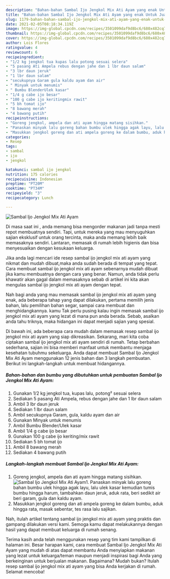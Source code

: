 ```yaml
---
description: "Bahan-bahan Sambal Ijo Jengkol Mix Ati Ayam yang enak Untuk Jualan"
title: "Bahan-bahan Sambal Ijo Jengkol Mix Ati Ayam yang enak Untuk Jualan"
slug: 1179-bahan-bahan-sambal-ijo-jengkol-mix-ati-ayam-yang-enak-untuk-jualan
date: 2021-02-05T08:18:34.119Z
image: https://img-global.cpcdn.com/recipes/3501099daf9d8bc6/680x482cq70/sambal-ijo-jengkol-mix-ati-ayam-foto-resep-utama.jpg
thumbnail: https://img-global.cpcdn.com/recipes/3501099daf9d8bc6/680x482cq70/sambal-ijo-jengkol-mix-ati-ayam-foto-resep-utama.jpg
cover: https://img-global.cpcdn.com/recipes/3501099daf9d8bc6/680x482cq70/sambal-ijo-jengkol-mix-ati-ayam-foto-resep-utama.jpg
author: Lois Flores
ratingvalue: 4
reviewcount: 6
recipeingredient:
- "1/2 kg jengkol tua kupas lalu potong sesuai selera"
- "5 pasang Ati Ampela rebus dengan jahe dan 1 lbr daun salam"
- "3 lbr daun jeruk"
- "1 lbr daun salam"
- "secukupnya Garam gula kaldu ayam dan air"
- " Minyak untuk menumis"
- " Bumbu BlenderUlek kasar"
- "1/4 g cabe ijo besar"
- "100 g cabe ijo keritingmix rawit"
- "5 bh tomat ijo"
- "8 bawang merah"
- "4 bawang putih"
recipeinstructions:
- "Goreng jengkol, ampela dan ati ayam hingga matang sisihkan."
- "Panaskan minyak lalu goreng bahan bumbu ulek hingga agak layu, lalu ulek kasar kemudian tumis bumbu hingga harum, tambahkan daun jeruk, aduk rata, beri sedikit air beri garam, gula dan kaldu ayam."
- "Masukkan jengkol goreng dan ati ampela goreng ke dalam bumbu, aduk hingga rata, masak sebentar, tes rasa lalu sajikan."
categories:
- Resep
tags:
- sambal
- ijo
- jengkol

katakunci: sambal ijo jengkol 
nutrition: 175 calories
recipecuisine: Indonesian
preptime: "PT20M"
cooktime: "PT34M"
recipeyield: "3"
recipecategory: Lunch

---
```



![Sambal Ijo Jengkol Mix Ati Ayam](https://img-global.cpcdn.com/recipes/3501099daf9d8bc6/680x482cq70/sambal-ijo-jengkol-mix-ati-ayam-foto-resep-utama.jpg)

Di masa  saat ini , anda memang bisa mengorder makanan jadi tanpa mesti repot membuatnya sendiri. Tapi, untuk mereka yang mau menyuguhkan sajian eksklusif untuk orang tercinta, maka anda memang lebih baik memasaknya sendiri. Lantaran, memasak di rumah lebih higienis dan bisa menyesuaikan dengan kesukaan keluarga.

Jika anda lagi mencari ide resep sambal ijo jengkol mix ati ayam yang nikmat dan mudah dibuat,maka anda sudah berada di tempat yang tepat. Cara membuat sambal ijo jengkol mix ati ayam  sebenarnya mudah dibuat jika kamu membuatnya dengan cara yang benar. Namun, anda tidak perlu khawatir akan gagal dalam memasaknya 
sebab di artikel ini kita akan mengulas sambal ijo jengkol mix ati ayam dengan tepat.  



Nah bagi anda yang mau memasak sambal ijo jengkol mix ati ayam yang enak, ada beberapa tahap yang dapat dilakukan, pertama memilih jenis bahan, lalu pemilihan bahan segar, sampai cara membuat dan menghidangkannya. kamu Tak perlu pusing kalau ingin memasak sambal ijo jengkol mix ati ayam yang lezat di mana pun anda berada. Sebab, asalkan anda  tahu triknya, maka hidangan ini dapat menjadi sajian yang spesial.

Di bawah ini, ada beberapa cara mudah dalam memasak resep sambal ijo jengkol mix ati ayam yang siap dikreasikan. Sekarang, mari kita coba ciptakan sambal ijo jengkol mix ati ayam sendiri di rumah. Tetap berbahan sederhana, sajian ini bisa memberi manfaat untuk membantu menjaga kesehatan tubuhmu sekeluarga. Anda dapat membuat Sambal Ijo Jengkol Mix Ati Ayam menggunakan 12 jenis bahan dan 3 langkah pembuatan. Berikut ini langkah-langkah untuk membuat hidangannya.

<!--inarticleads1-->

##### Bahan-bahan dan bumbu yang dibutuhkan untuk pembuatan Sambal Ijo Jengkol Mix Ati Ayam:

1. Gunakan 1/2 kg jengkol tua, kupas lalu, potong² sesuai selera
1. Sediakan 5 pasang Ati Ampela, rebus dengan jahe dan 1 lbr daun salam
1. Ambil 3 lbr daun jeruk
1. Sediakan 1 lbr daun salam
1. Ambil secukupnya Garam, gula, kaldu ayam dan air
1. Gunakan  Minyak untuk menumis
1. Ambil  Bumbu Blender/Ulek kasar
1. Ambil 1/4 g cabe ijo besar
1. Gunakan 100 g cabe ijo keriting/mix rawit
1. Sediakan 5 bh tomat ijo
1. Ambil 8 bawang merah
1. Sediakan 4 bawang putih




<!--inarticleads2-->

##### Langkah-langkah membuat Sambal Ijo Jengkol Mix Ati Ayam:

1. Goreng jengkol, ampela dan ati ayam hingga matang sisihkan.
<img src="https://img-global.cpcdn.com/steps/f9158442e236308f/160x128cq70/sambal-ijo-jengkol-mix-ati-ayam-langkah-memasak-1-foto.jpg" alt="Sambal Ijo Jengkol Mix Ati Ayam">1. Panaskan minyak lalu goreng bahan bumbu ulek hingga agak layu, lalu ulek kasar kemudian tumis bumbu hingga harum, tambahkan daun jeruk, aduk rata, beri sedikit air beri garam, gula dan kaldu ayam.
1. Masukkan jengkol goreng dan ati ampela goreng ke dalam bumbu, aduk hingga rata, masak sebentar, tes rasa lalu sajikan.




Nah, itulah artikel tentang  sambal ijo jengkol mix ati ayam  yang praktis dan gampang dilakukan versi kami. Semoga kamu dapat melakukannya dengan hasil yang dapat membuat keluarga di rumah senang. 

Terima kasih anda telah menggunakan resep yang tim kami tampilkan di halaman ini. Besar harapan kami, cara membuat  Sambal Ijo Jengkol Mix Ati Ayam yang mudah di atas dapat membantu Anda menyiapkan makanan yang lezat untuk keluarga/teman maupun menjadi inspirasi bagi Anda yang berkeinginan untuk berjualan makanan. Bagaimana? Mudah bukan? Itulah resep sambal ijo jengkol mix ati ayam yang bisa Anda kerjakan di rumah. Selamat mencoba!

